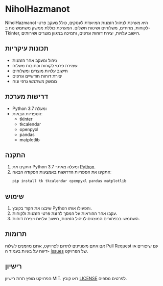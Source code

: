 # NiholHazmanot

NiholHazmanot היא מערכת לניהול הזמנות המיועדת לעסקים, כולל מעקב פרטי לקוחות, מחירים, משלוחים ושיטות תשלום. המערכת כוללת ממשק משתמש נוח ב-Tkinter, חישוב עלויות, יצירת דוחות וגרפים, ותמיכה במגוון מוצרים ושירותים.

## תכונות עיקריות
- ניהול ומעקב אחר הזמנות
- שמירת פרטי לקוחות וכתובות משלוח
- חישוב עלויות מוצרים ומשלוחים
- יצירת דוחות חודשיים וגרפים
- ממשק משתמש גרפי ונוח

## דרישות מערכת
- Python 3.7 ומעלה
- הספריות הבאות: 
  - tkinter
  - tkcalendar
  - openpyxl
  - pandas
  - matplotlib

## התקנה
1. התקינו את Python 3.7 ומעלה מאתר [Python](https://www.python.org/).
2. התקינו את הספריות הדרושות באמצעות הפקודה הבאה:
    ```sh
    pip install tk tkcalendar openpyxl pandas matplotlib
    ```

## שימוש
1. שיבצו את הקוד בקובץ Python והפעילו אותו.
2. עקבו אחר ההוראות על המסך להזנת פרטי הזמנות ולקוחות.
3. השתמשו בכפתורים המוצגים לניהול הזמנות, חישוב עלויות ויצירת דוחות.

## תרומות
אם אתם מעוניינים לתרום לפרויקט, אתם מוזמנים לשלוח Pull Request עם שיפורים או דיווח על בעיות בעמוד ה- [Issues](https://github.com/username/NiholHazmanot/issues) של הפרויקט.

## רישיון
הפרויקט מופץ תחת רישיון MIT. ראו קובץ [LICENSE](LICENSE) לפרטים נוספים.
